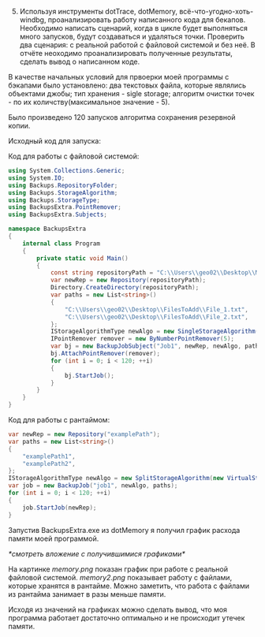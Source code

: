 5. Используя инструменты dotTrace, dotMemory, всё-что-угодно-хоть-windbg, проанализировать работу написанного кода для бекапов. Необходимо написать сценарий, когда в цикле будет выполняться много запусков, будут создаваться и удаляться точки. Проверить два сценария: с реальной работой с файловой системой и без неё. В отчёте неоходимо проанализировать полученные результаты, сделать вывод о написанном коде. 

В качестве начальных условий для првоерки моей программы с бэкапами было установлено: два текстовых файла, которые являлись объектами джобы; тип хранения - sigle storage; алгоритм очистки точек - по их количству(максимальное значение - 5).

Было произведено 120 запусков алгоритма сохранения резервной копии.

Исходный код для запуска:

Код для работы с файловой системой:

```c#
using System.Collections.Generic;
using System.IO;
using Backups.RepositoryFolder;
using Backups.StorageAlgorithm;
using Backups.StorageType;
using BackupsExtra.PointRemover;
using BackupsExtra.Subjects;

namespace BackupsExtra
{
    internal class Program
    {
        private static void Main()
        {
            const string repositoryPath = "C:\\Users\\geo02\\Desktop\\MyRepository";
            var newRep = new Repository(repositoryPath);
            Directory.CreateDirectory(repositoryPath);
            var paths = new List<string>()
            {
                "C:\\Users\\geo02\\Desktop\\FilesToAdd\\File_1.txt",
                "C:\\Users\\geo02\\Desktop\\FilesToAdd\\File_2.txt",
            };
            IStorageAlgorithmType newAlgo = new SingleStorageAlgorithm(new FileSystemSaver());
            IPointRemover remover = new ByNumberPointRemover(5);
            var bj = new BackupJobSubject("Job1", newRep, newAlgo, paths, true);
            bj.AttachPointRemover(remover);
            for (int i = 0; i < 120; ++i)
            {
                bj.StartJob();
            }
        }
    }
}
```

Код для работы с рантаймом:

```c#
var newRep = new Repository("examplePath");
var paths = new List<string>()
{
    "examplePath1",
    "examplePath2",
};
IStorageAlgorithmType newAlgo = new SplitStorageAlgorithm(new VirtualStorageSaver());
var job = new BackupJob("job1", newAlgo, paths);
for (int i = 0; i < 120; ++i)
{
    job.StartJob(newRep);
}
```

Запустив BackupsExtra.exe из dotMemory я получил график расхода памяти моей программой. 

_\*смотреть вложение с получившимися графиками\*_

На картинке _memory.png_ показан график при работе с реальной файловой системой. _memory2.png_ показывает работу с файлами, которые хранятся в рантайме. Можно заметить, что работа с файлами из рантайма занимает в разы меньше памяти. 

Исходя из значений на графиках можно сделать вывод, что моя программа работает достаточно оптимально и не происходит утечек памяти.